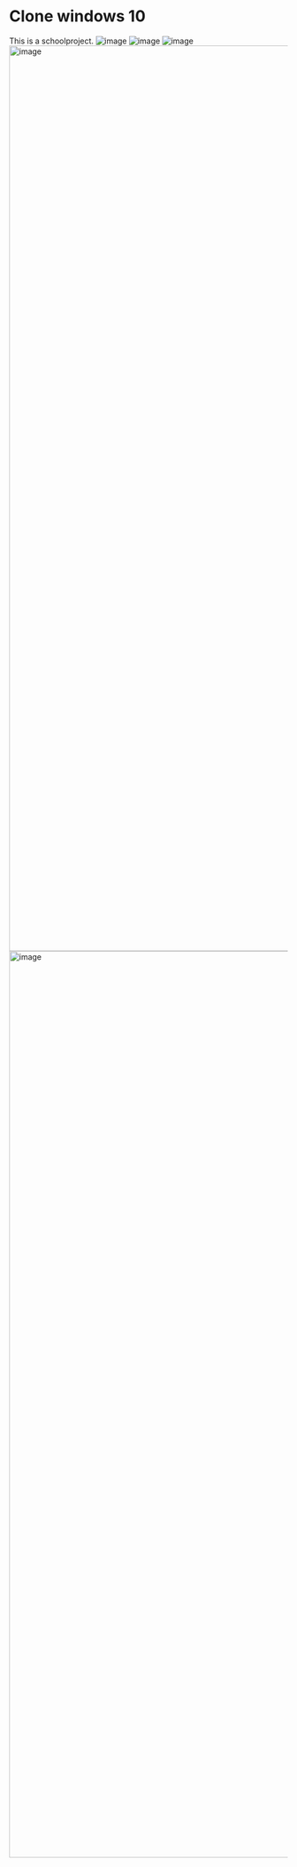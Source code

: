 # Clone windows 10

This is a schoolproject.
![image](https://user-images.githubusercontent.com/78297845/226246769-83ac0ede-93d1-4b88-9dd9-1cbdb08319cc.png)
![image](https://user-images.githubusercontent.com/78297845/226246781-02b2521e-687a-4eb0-97bc-93dabb7d2ff8.png)
![image](https://user-images.githubusercontent.com/78297845/226246804-7464a07d-575d-40ce-b4e1-d169fa3d8c7c.png)
<img width="1635" alt="image" src="https://user-images.githubusercontent.com/78297845/226246858-e1a87615-e6b7-46fe-a83f-367cfb533cf5.png">
<img width="1637" alt="image" src="https://user-images.githubusercontent.com/78297845/226247398-2b257c7c-d4eb-4bff-84d8-9ea1d9807f18.png">
